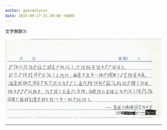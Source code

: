 ```yaml
---
author: geezmolycos
date: 2019-09-27 21:30:00 +0800
---
```


文字無聊ㄉ

![](/assets/images/qq-zone/2019-09-27-niaobu.png)

---
